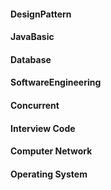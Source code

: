 #### DesignPattern
#### JavaBasic
#### Database
#### SoftwareEngineering
#### Concurrent
#### Interview Code
#### Computer Network
#### Operating System

